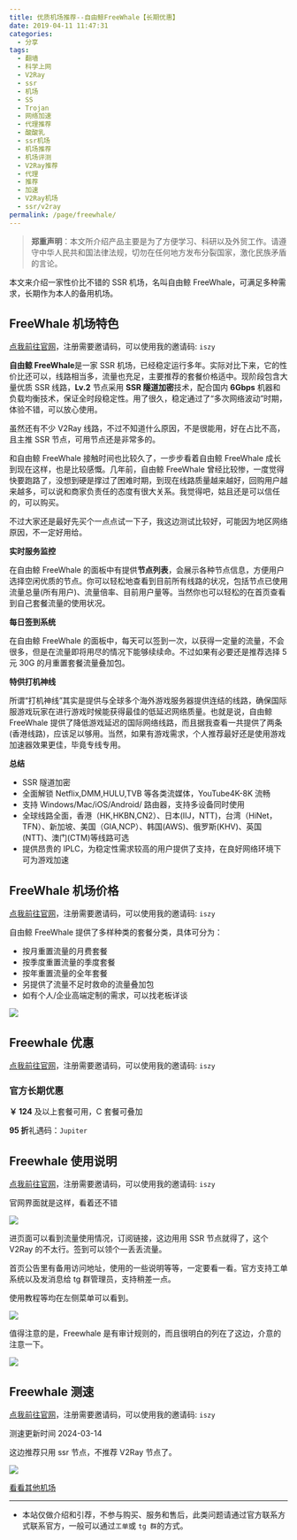```yaml
---
title: 优质机场推荐--自由鲸FreeWhale【长期优惠】
date: 2019-04-11 11:47:31
categories:
  - 分享
tags:
  - 翻墙
  - 科学上网
  - V2Ray
  - ssr
  - 机场
  - SS
  - Trojan
  - 网络加速
  - 代理推荐
  - 酸酸乳
  - ssr机场
  - 机场推荐
  - 机场评测
  - V2Ray推荐
  - 代理
  - 推荐
  - 加速
  - V2Ray机场
  - ssr/v2ray
permalink: /page/freewhale/
---
```


> **郑重声明**：本文所介绍产品主要是为了方便学习、科研以及外贸工作。请遵守中华人民共和国法律法规，切勿在任何地方发布分裂国家，激化民族矛盾的言论。

本文来介绍一家性价比不错的 SSR 机场，名叫自由鲸 FreeWhale，可满足多种需求，长期作为本人的备用机场。

<!--more-->

## FreeWhale 机场特色

[点我前往官网](https://url.iszy.xyz/freewhale)，注册需要邀请码，可以使用我的邀请码: `iszy`

**自由鲸 FreeWhale**是一家 SSR 机场，已经稳定运行多年。实际对比下来，它的性价比还可以，线路相当多，流量也充足，主要推荐的套餐价格适中。现阶段包含大量优质 SSR 线路，**Lv.2** 节点采用 **SSR 隧道加密**技术，配合国内 **6Gbps** 机器和负载均衡技术，保证全时段稳定性。用了很久，稳定通过了“多次网络波动”时期，体验不错，可以放心使用。

虽然还有不少 V2Ray 线路，不过不知道什么原因，不是很能用，好在占比不高，且主推 SSR 节点，可用节点还是非常多的。

和自由鲸 FreeWhale 接触时间也比较久了，一步步看着自由鲸 FreeWhale 成长到现在这样，也是比较感慨。几年前，自由鲸 FreeWhale 曾经比较惨，一度觉得快要跑路了，没想到硬是撑过了困难时期，到现在线路质量越来越好，回购用户越来越多，可以说和商家负责任的态度有很大关系。我觉得吧，姑且还是可以信任的，可以购买。

不过大家还是最好先买个一点点试一下子，我这边测试比较好，可能因为地区网络原因，不一定好用给。

**实时服务监控**

在自由鲸 FreeWhale 的面板中有提供**节点列表**，会展示各种节点信息，方便用户选择空闲优质的节点。你可以轻松地查看到目前所有线路的状况，包括节点已使用流量总量(所有用户)、流量倍率、目前用户量等。当然你也可以轻松的在首页查看到自己套餐流量的使用状况。

**每日签到系统**

在自由鲸 FreeWhale 的面板中，每天可以签到一次，以获得一定量的流量，不会很多，但是在流量即将用尽的情况下能够续续命。不过如果有必要还是推荐选择 5 元 30G 的月重置套餐流量叠加包。

**特供打机神线**

所谓“打机神线”其实是提供与全球多个海外游戏服务器提供连结的线路，确保国际服游戏玩家在进行游戏时候能获得最佳的低延迟网络质量。也就是说，自由鲸 FreeWhale 提供了降低游戏延迟的国际网络线路，而且据我查看一共提供了两条(香港线路)，应该足以够用。当然，如果有游戏需求，个人推荐最好还是使用游戏加速器效果更佳，毕竟专线专用。

**总结**

- SSR 隧道加密
- 全面解锁 Netflix,DMM,HULU,TVB 等各类流媒体，YouTube4K-8K 流畅
- 支持 Windows/Mac/iOS/Android/ 路由器，支持多设备同时使用
- 全球线路全面，香港（HK,HKBN,CN2）、日本(IIJ，NTT)，台湾（HiNet，TFN）、新加坡、美国（GIA,NCP）、韩国(AWS)、俄罗斯(KHV)、英国(NTT)、澳门(CTM)等线路可选
- 提供昂贵的 IPLC，为稳定性需求较高的用户提供了支持，在良好网络环境下可为游戏加速

## FreeWhale 机场价格

[点我前往官网](https://url.iszy.xyz/freewhale)，注册需要邀请码，可以使用我的邀请码: `iszy`

自由鲸 FreeWhale 提供了多样种类的套餐分类，具体可分为：

- 按月重置流量的月费套餐
- 按季度重置流量的季度套餐
- 按年重置流量的全年套餐
- 另提供了流量不足时救命的流量叠加包
- 如有个人/企业高端定制的需求，可以找老板详谈

![](https://img.iszy.xyz/1710424993923.png)

## Freewhale 优惠

[点我前往官网](https://url.iszy.xyz/freewhale)，注册需要邀请码，可以使用我的邀请码: `iszy`

### 官方长期优惠

**￥ 124** 及以上套餐可用，C 套餐可叠加

**95 折**礼遇码：`Jupiter`

## Freewhale 使用说明

[点我前往官网](https://url.iszy.xyz/freewhale)，注册需要邀请码，可以使用我的邀请码: `iszy`

官网界面就是这样，看着还不错

![](https://img.iszy.xyz/20210905234122.png)

进页面可以看到流量使用情况，订阅链接，这边用用 SSR 节点就得了，这个 V2Ray 的不太行。签到可以领个一丢丢流量。

首页公告里有备用访问地址，使用的一些说明等等，一定要看一看。官方支持工单系统以及发消息给 tg 群管理员，支持稍差一点。

使用教程等均在左侧菜单可以看到。

![](https://img.iszy.xyz/1710429117235.png)

值得注意的是，Freewhale 是有审计规则的，而且很明白的列在了这边，介意的注意一下。

![](https://img.iszy.xyz/1710429361611.png)

## Freewhale 测速

[点我前往官网](https://url.iszy.xyz/freewhale)，注册需要邀请码，可以使用我的邀请码: `iszy`

测速更新时间 2024-03-14

这边推荐只用 ssr 节点，不推荐 V2Ray 节点了。

![](https://img.iszy.xyz/1710422997709.png)

[看看其他机场](/page/bgfw/)

---

- 本站仅做介绍和引荐，不参与购买、服务和售后，此类问题请通过官方联系方式联系官方，一般可以通过`工单`或 `tg 群`的方式。
